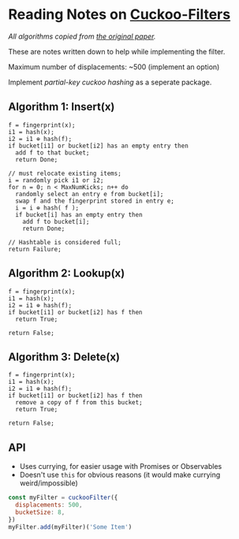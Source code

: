 # Reading Notes on [Cuckoo-Filters](https://www.cs.cmu.edu/~dga/papers/cuckoo-conext2014.pdf)

_All algorithms copied from [the original paper](https://www.cs.cmu.edu/~dga/papers/cuckoo-conext2014.pdf)._

These are notes written down to help while implementing the filter.

Maximum number of displacements: ~500 (implement an option)

Implement *partial-key cuckoo hashing* as a seperate package.

## Algorithm 1: Insert(x)

```
f = fingerprint(x);
i1 = hash(x);
i2 = i1 ⊕ hash(f);
if bucket[i1] or bucket[i2] has an empty entry then
  add f to that bucket;
  return Done;

// must relocate existing items;
i = randomly pick i1 or i2;
for n = 0; n < MaxNumKicks; n++ do
  randomly select an entry e from bucket[i];
  swap f and the fingerprint stored in entry e;
  i = i ⊕ hash( f );
  if bucket[i] has an empty entry then
    add f to bucket[i];
    return Done;

// Hashtable is considered full;
return Failure;
```

## Algorithm 2: Lookup(x)

```
f = fingerprint(x);
i1 = hash(x);
i2 = i1 ⊕ hash(f);
if bucket[i1] or bucket[i2] has f then
  return True;

return False;
```

## Algorithm 3: Delete(x)

```
f = fingerprint(x);
i1 = hash(x);
i2 = i1 ⊕ hash(f);
if bucket[i1] or bucket[i2] has f then
  remove a copy of f from this bucket;
  return True;

return False;
```

## API

* Uses currying, for easier usage with Promises or Observables
* Doesn't use `this` for obvious reasons (it would make currying weird/impossible)

```js
const myFilter = cuckooFilter({
  displacements: 500,
  bucketSize: 8,
})
myFilter.add(myFilter)('Some Item')
```

